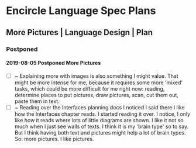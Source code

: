 Encircle Language Spec Plans
============================

More Pictures | Language Design | Plan
--------------------------------------

### Postponed

#### 2019-08-05 Postponed More Pictures

- [ ] ~ Explaining more with images is also something I might value. That might be more intense for me, because it requires some more 'mixed' tasks, which could be more difficult for me right now: reading, determine places to put pictures, draw pictures, scan, cut them out, paste them in text.
- [ ] ~ Reading over the Interfaces planning docs I noticed I said there I like how the Interfaces chapter reads. I started reading it over. I notice, I only like how it reads where lots of little diagrams are shown. I like it not so much when I just see walls of texts. I think it is my 'brain type' so to say. But I think having both text and pictures might help a lot of brain types. So: more pictures. I like pictures.